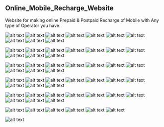 ## Online_Mobile_Recharge_Website
Website for making online Prepaid &amp; Postpaid Recharge of Mobile with Any type of Operator you have.

![alt text](https://github.com/Nitinkumar3399/Online_Mobile_Recharge/blob/main/screenshot%20images/Screenshot%20(15).png)
![alt text](https://github.com/Nitinkumar3399/Online_Mobile_Recharge/blob/main/screenshot%20images/Screenshot%20(16).png)
![alt text](https://github.com/Nitinkumar3399/Online_Mobile_Recharge/blob/main/screenshot%20images/Screenshot%20(17).png)
![alt text](https://github.com/Nitinkumar3399/Online_Mobile_Recharge/blob/main/screenshot%20images/Screenshot%20(18).png)
![alt text](https://github.com/Nitinkumar3399/Online_Mobile_Recharge/blob/main/screenshot%20images/Screenshot%20(19).png)
![alt text](https://github.com/Nitinkumar3399/Online_Mobile_Recharge/blob/main/screenshot%20images/Screenshot%20(20).png)
![alt text](https://github.com/Nitinkumar3399/Online_Mobile_Recharge/blob/main/screenshot%20images/Screenshot%20(21).png)
![alt text](https://github.com/Nitinkumar3399/Online_Mobile_Recharge/blob/main/screenshot%20images/Screenshot%20(22).png)
![alt text](https://github.com/Nitinkumar3399/Online_Mobile_Recharge/blob/main/screenshot%20images/Screenshot%20(23).png)
![alt text](https://github.com/Nitinkumar3399/Online_Mobile_Recharge/blob/main/screenshot%20images/Screenshot%20(24).png)

![alt text](https://github.com/Nitinkumar3399/Online_Mobile_Recharge/blob/main/screenshot%20images/Screenshot%20(25).png)
![alt text](https://github.com/Nitinkumar3399/Online_Mobile_Recharge/blob/main/screenshot%20images/Screenshot%20(26).png)
![alt text](https://github.com/Nitinkumar3399/Online_Mobile_Recharge/blob/main/screenshot%20images/Screenshot%20(27).png)
![alt text](https://github.com/Nitinkumar3399/Online_Mobile_Recharge/blob/main/screenshot%20images/Screenshot%20(28).png)
![alt text](https://github.com/Nitinkumar3399/Online_Mobile_Recharge/blob/main/screenshot%20images/Screenshot%20(29).png)
![alt text](https://github.com/Nitinkumar3399/Online_Mobile_Recharge/blob/main/screenshot%20images/Screenshot%20(30).png)
![alt text](https://github.com/Nitinkumar3399/Online_Mobile_Recharge/blob/main/screenshot%20images/Screenshot%20(31).png)
![alt text](https://github.com/Nitinkumar3399/Online_Mobile_Recharge/blob/main/screenshot%20images/Screenshot%20(32).png)
![alt text](https://github.com/Nitinkumar3399/Online_Mobile_Recharge/blob/main/screenshot%20images/Screenshot%20(33).png)
![alt text](https://github.com/Nitinkumar3399/Online_Mobile_Recharge/blob/main/screenshot%20images/Screenshot%20(34).png)

![alt text](https://github.com/Nitinkumar3399/Online_Mobile_Recharge/blob/main/screenshot%20images/Screenshot%20(35).png)
![alt text](https://github.com/Nitinkumar3399/Online_Mobile_Recharge/blob/main/screenshot%20images/Screenshot%20(36).png)
![alt text](https://github.com/Nitinkumar3399/Online_Mobile_Recharge/blob/main/screenshot%20images/Screenshot%20(37).png)
![alt text](https://github.com/Nitinkumar3399/Online_Mobile_Recharge/blob/main/screenshot%20images/Screenshot%20(38).png)
![alt text](https://github.com/Nitinkumar3399/Online_Mobile_Recharge/blob/main/screenshot%20images/Screenshot%20(39).png)
![alt text](https://github.com/Nitinkumar3399/Online_Mobile_Recharge/blob/main/screenshot%20images/Screenshot%20(40).png)
![alt text](https://github.com/Nitinkumar3399/Online_Mobile_Recharge/blob/main/screenshot%20images/Screenshot%20(41).png)
![alt text](https://github.com/Nitinkumar3399/Online_Mobile_Recharge/blob/main/screenshot%20images/Screenshot%20(42).png)
![alt text](https://github.com/Nitinkumar3399/Online_Mobile_Recharge/blob/main/screenshot%20images/Screenshot%20(43).png)
![alt text](https://github.com/Nitinkumar3399/Online_Mobile_Recharge/blob/main/screenshot%20images/Screenshot%20(44).png)

![alt text](https://github.com/Nitinkumar3399/Online_Mobile_Recharge/blob/main/screenshot%20images/Screenshot%20(45).png)
![alt text](https://github.com/Nitinkumar3399/Online_Mobile_Recharge/blob/main/screenshot%20images/Screenshot%20(46).png)
![alt text](https://github.com/Nitinkumar3399/Online_Mobile_Recharge/blob/main/screenshot%20images/Screenshot%20(47).png)
![alt text](https://github.com/Nitinkumar3399/Online_Mobile_Recharge/blob/main/screenshot%20images/Screenshot%20(48).png)
![alt text](https://github.com/Nitinkumar3399/Online_Mobile_Recharge/blob/main/screenshot%20images/Screenshot%20(49).png)
![alt text](https://github.com/Nitinkumar3399/Online_Mobile_Recharge/blob/main/screenshot%20images/Screenshot%20(50).png)
![alt text](https://github.com/Nitinkumar3399/Online_Mobile_Recharge/blob/main/screenshot%20images/Screenshot%20(51).png)
![alt text](https://github.com/Nitinkumar3399/Online_Mobile_Recharge/blob/main/screenshot%20images/Screenshot%20(52).png)
![alt text](https://github.com/Nitinkumar3399/Online_Mobile_Recharge/blob/main/screenshot%20images/Screenshot%20(53).png)
![alt text](https://github.com/Nitinkumar3399/Online_Mobile_Recharge/blob/main/screenshot%20images/Screenshot%20(54).png)

![alt text](https://github.com/Nitinkumar3399/Online_Mobile_Recharge/blob/main/screenshot%20images/Screenshot%20(55).png)
![alt text](https://github.com/Nitinkumar3399/Online_Mobile_Recharge/blob/main/screenshot%20images/Screenshot%20(56).png)
![alt text](https://github.com/Nitinkumar3399/Online_Mobile_Recharge/blob/main/screenshot%20images/Screenshot%20(57).png)
![alt text](https://github.com/Nitinkumar3399/Online_Mobile_Recharge/blob/main/screenshot%20images/Screenshot%20(58).png)
![alt text](https://github.com/Nitinkumar3399/Online_Mobile_Recharge/blob/main/screenshot%20images/Screenshot%20(59).png)
![alt text](https://github.com/Nitinkumar3399/Online_Mobile_Recharge/blob/main/screenshot%20images/Screenshot%20(60).png)
![alt text](https://github.com/Nitinkumar3399/Online_Mobile_Recharge/blob/main/screenshot%20images/Screenshot%20(61).png)
![alt text](https://github.com/Nitinkumar3399/Online_Mobile_Recharge/blob/main/screenshot%20images/Screenshot%20(62).png)
![alt text](https://github.com/Nitinkumar3399/Online_Mobile_Recharge/blob/main/screenshot%20images/Screenshot%20(63).png)
![alt text](https://github.com/Nitinkumar3399/Online_Mobile_Recharge/blob/main/screenshot%20images/Screenshot%20(64).png)

![alt text](https://github.com/Nitinkumar3399/Online_Mobile_Recharge/blob/main/screenshot%20images/Screenshot%20(65).png)
![alt text](https://github.com/Nitinkumar3399/Online_Mobile_Recharge/blob/main/screenshot%20images/Screenshot%20(66).png)
![alt text](https://github.com/Nitinkumar3399/Online_Mobile_Recharge/blob/main/screenshot%20images/Screenshot%20(67).png)
![alt text](https://github.com/Nitinkumar3399/Online_Mobile_Recharge/blob/main/screenshot%20images/Screenshot%20(68).png)
![alt text](https://github.com/Nitinkumar3399/Online_Mobile_Recharge/blob/main/screenshot%20images/Screenshot%20(69).png)
![alt text](https://github.com/Nitinkumar3399/Online_Mobile_Recharge/blob/main/screenshot%20images/Screenshot%20(70).png)

![alt text](https://github.com/Nitinkumar3399/Online_Mobile_Recharge/blob/main/screenshot%20images/InkedWhatsApp%20Image%202020-11-17%20at%204.44.31%20PM_LI.jpg)

